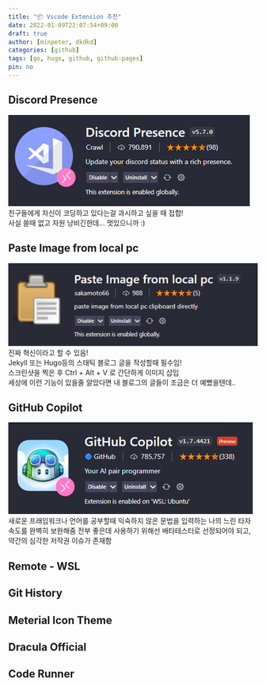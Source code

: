 ```yaml
---
title: "📦 Vscode Extension 추천"
date: 2022-01-09T22:07:54+09:00
draft: true
author: [minpeter, dkdkd]
categories: [github]
tags: [go, hugo, github, github-pages]
pin: no
---
```


## Discord Presence

![](images/2022-01-09-23-10-15.png)
친구들에게 자신이 코딩하고 있다는걸 과시하고 싶을 때 접합!  
사실 쓸때 없고 자원 낭비긴한데... 멋있으니까 :)

## Paste Image from local pc

![](images/2022-01-09-23-04-09.png)  
진짜 혁신이라고 할 수 있음!  
Jekyll 또는 Hugo등의 스태틱 블로그 글을 작성할때 필수임!  
스크린샷을 찍은 후 Ctrl + Alt + V 로 간단하게 이미지 삽입  
세상에 이런 기능이 있을줄 알았다면 내 블로그의 글들이 조금은 더 예뻤을텐데..

## GitHub Copilot

![](images/2022-01-09-23-05-32.png)  
새로운 프래임워크나 언어를 공부할때
익숙하지 않은 문법을 입력하는 나의 느린 타자 속도를 완벽히 보완해줌
전부 좋은데 사용하기 위해선 배타테스터로 선정되어야 되고,
약간의 심각한 저작권 이슈가 존재함

## Remote - WSL

## Git History

## Meterial Icon Theme

## Dracula Official

## Code Runner
